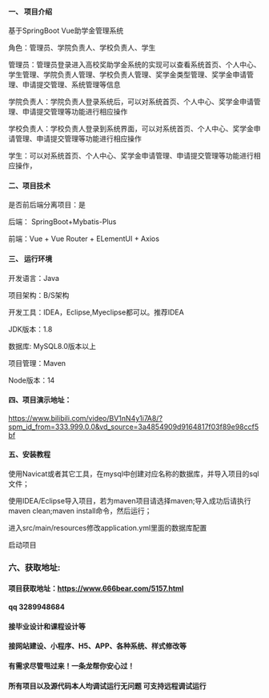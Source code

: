 

#### 一、 项目介绍
基于SpringBoot Vue助学金管理系统

角色：管理员、学院负责人、学校负责人、学生

管理员：管理员登录进入高校奖助学金系统的实现可以查看系统首页、个人中心、学生管理、学院负责人管理、学校负责人管理、奖学金类型管理、奖学金申请管理、申请提交管理、系统管理等信息

学院负责人：学院负责人登录系统后，可以对系统首页、个人中心、奖学金申请管理、申请提交管理等功能进行相应操作

学校负责人：学校负责人登录到系统界面，可以对系统首页、个人中心、奖学金申请管理、申请提交管理等功能进行相应操作

学生：可以对系统首页、个人中心、奖学金申请管理、申请提交管理等功能进行相应操作，
#### 二、项目技术
是否前后端分离项目：是

后端： SpringBoot+Mybatis-Plus

前端：Vue + Vue Router + ELementUI + Axios

#### 三、 运行环境
开发语言：Java

项目架构：B/S架构

开发工具：IDEA，Eclipse,Myeclipse都可以。推荐IDEA

JDK版本：1.8

数据库: MySQL8.0版本以上

项目管理：Maven

Node版本：14

#### 四、项目演示地址：

https://www.bilibili.com/video/BV1nN4y1i7A8/?spm_id_from=333.999.0.0&vd_source=3a4854909d9164817f03f89e98ccf5bf

#### 五、安装教程
使用Navicat或者其它工具，在mysql中创建对应名称的数据库，并导入项目的sql文件；

使用IDEA/Eclipse导入项目，若为maven项目请选择maven;导入成功后请执行maven clean;maven install命令，然后运行；

进入src/main/resources修改application.yml里面的数据库配置

启动项目


### 六、获取地址:
#### 项目获取地址：https://www.666bear.com/5157.html
#### qq 3289948684
#### 接毕业设计和课程设计等
#### 接网站建设、小程序、H5、APP、各种系统、样式修改等
#### 有需求尽管甩过来！一条龙帮你安心过！
#### 所有项目以及源代码本人均调试运行无问题 可支持远程调试运行




